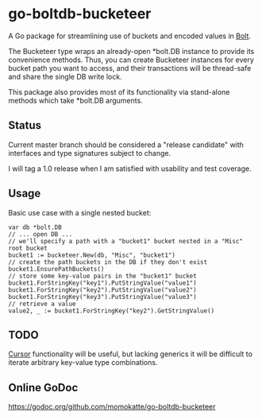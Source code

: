 
# go-boltdb-bucketeer

A Go package for streamlining use of buckets and encoded values in [Bolt](https://github.com/boltdb/bolt).

The Bucketeer type wraps an already-open *bolt.DB instance to provide its convenience methods. Thus, you can create Bucketeer instances for every bucket path you want to access, and their transactions will be thread-safe and share the single DB write lock.

This package also provides most of its functionality via stand-alone methods which take *bolt.DB arguments.


## Status

Current master branch should be considered a "release candidate" with interfaces and type signatures subject to change.

I will tag a 1.0 release when I am satisfied with usability and test coverage.


## Usage

Basic use case with a single nested bucket:

	var db *bolt.DB
	// ... open DB ...
	// we'll specify a path with a "bucket1" bucket nested in a "Misc" root bucket
	bucket1 := bucketeer.New(db, "Misc", "bucket1")
	// create the path buckets in the DB if they don't exist
	bucket1.EnsurePathBuckets()
	// store some key-value pairs in the "bucket1" bucket
	bucket1.ForStringKey("key1").PutStringValue("value1")
	bucket1.ForStringKey("key2").PutStringValue("value2")
	bucket1.ForStringKey("key3").PutStringValue("value3")
	// retrieve a value
	value2, _ := bucket1.ForStringKey("key2").GetStringValue()


## TODO

[Cursor](https://godoc.org/github.com/boltdb/bolt#Bucket.Cursor) functionality will be useful, but lacking generics it will be difficult to iterate arbitrary key-value type combinations.


## Online GoDoc

https://godoc.org/github.com/momokatte/go-boltdb-bucketeer
